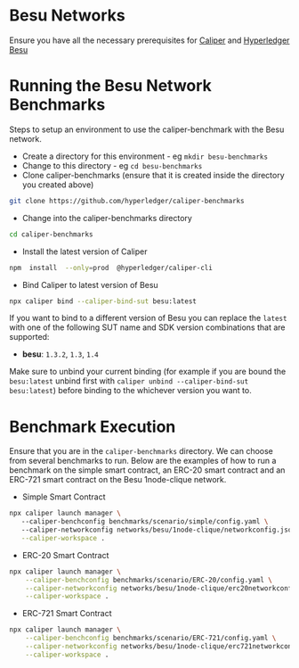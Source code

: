 
# Besu Networks
Ensure you have all the necessary prerequisites for [Caliper](https://github.com/hyperledger/caliper/) and [Hyperledger Besu](https://besu.hyperledger.org/stable/private-networks/get-started/install)

# Running the Besu Network Benchmarks
Steps to setup an environment to use the caliper-benchmark with the Besu network.
 - Create a directory for this environment - eg `mkdir besu-benchmarks`
 - Change to this directory - eg `cd besu-benchmarks`
 - Clone caliper-benchmarks (ensure that it is created inside the directory you created above)
 ```bash
 git clone https://github.com/hyperledger/caliper-benchmarks
 ```
 - Change into the caliper-benchmarks directory
 ```bash
 cd caliper-benchmarks
 ```
- Install the latest version of Caliper
```bash
npm  install  --only=prod  @hyperledger/caliper-cli
```
- Bind Caliper to latest version of Besu
```bash
npx caliper bind --caliper-bind-sut besu:latest
```
If you want to bind to a different version of Besu you can replace the `latest` with one of the following SUT name and SDK version combinations that are supported:

-   **besu**:  `1.3.2`,  `1.3`,  `1.4`

Make sure to unbind your current binding (for example if you are bound the `besu:latest` unbind first with `caliper unbind --caliper-bind-sut besu:latest`) before binding to the whichever version you want to.

# Benchmark Execution
Ensure that you are in the `caliper-benchmarks` directory. We can choose from several benchmarks to run. 
Below are the examples of how to run a benchmark on the simple smart contract, an ERC-20 smart contract and an ERC-721 smart contract on the Besu 1node-clique network.

- Simple Smart Contract 
 ```bash
npx caliper launch manager \ 
    --caliper-benchconfig benchmarks/scenario/simple/config.yaml \ 
    --caliper-networkconfig networks/besu/1node-clique/networkconfig.json \
    --caliper-workspace .
```

- ERC-20 Smart Contract
```bash
npx caliper launch manager \
    --caliper-benchconfig benchmarks/scenario/ERC-20/config.yaml \
    --caliper-networkconfig networks/besu/1node-clique/erc20networkconfig.json \
    --caliper-workspace .
```

- ERC-721 Smart Contract
```bash
npx caliper launch manager \
    --caliper-benchconfig benchmarks/scenario/ERC-721/config.yaml \
    --caliper-networkconfig networks/besu/1node-clique/erc721networkconfig.json \
    --caliper-workspace .
```